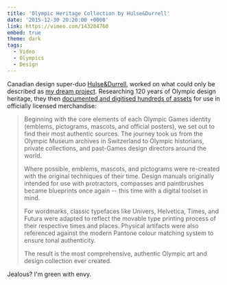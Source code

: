 ```yaml
---
title: 'Olympic Heritage Collection by Hulse&Durrell'
date: '2015-12-30 20:20:00 +0000'
link: https://vimeo.com/143284760
embed: true
theme: dark
tags:
  - Video
  - Olympics
  - Design
---
```

Canadian design super-duo [Hulse&Durrell][1], worked on what could only be described as [my dream project][2]. Researching 120 years of Olympic design heritage, they then [documented and digitised hundreds of assets][3] for use in officially licensed merchandise:

> Beginning with the core elements of each Olympic Games identity (emblems, pictograms, mascots, and official posters), we set out to find their most authentic sources. The journey took us from the Olympic Museum archives in Switzerland to Olympic historians, private collections, and past-Games design directors around the world.
>
> Where possible, emblems, mascots, and pictograms were re-created with the original techniques of their time. Design manuals originally intended for use with protractors, compasses and paintbrushes became blueprints once again -- this time with a digital toolset in mind.
>
> For wordmarks, classic typefaces like Univers, Helvetica, Times, and Futura were adapted to reflect the movable type printing process of their respective times and places. Physical artifacts were also referenced against the modern Pantone colour matching system to ensure tonal authenticity.
>
> The result is the most comprehensive, authentic Olympic art and design collection ever created.

Jealous? I'm green with envy.

[1]: http://hulsedurrell.com/
[2]: http://hulsedurrell.com/project/olympic-heritage-collection
[3]: http://www.underconsideration.com/brandnew/archives/new_name_logo_and_identity_for_olympic_heritage_collection_by_hulsedurrell.php
